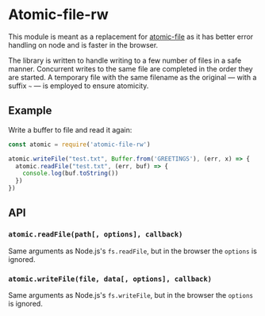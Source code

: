 # Atomic-file-rw

This module is meant as a replacement for
[atomic-file](https://github.com/flumedb/atomic-file) as it has better
error handling on node and is faster in the browser.

The library is written to handle writing to a few number of files in a
safe manner. Concurrent writes to the same file are completed in the
order they are started. A temporary file with the same filename as the
original — with a suffix `~` — is employed to ensure atomicity.

## Example

Write a buffer to file and read it again:

```js
const atomic = require('atomic-file-rw')

atomic.writeFile("test.txt", Buffer.from('GREETINGS'), (err, x) => {
  atomic.readFile("test.txt", (err, buf) => {
    console.log(buf.toString())
  })
})
```

## API

### `atomic.readFile(path[, options], callback)`

Same arguments as Node.js's `fs.readFile`, but in the browser the 
`options` is ignored.

### `atomic.writeFile(file, data[, options], callback)`

Same arguments as Node.js's `fs.writeFile`, but in the browser the 
`options` is ignored.
